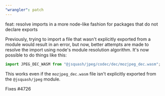 ```yaml
---
"wrangler": patch
---
```


feat: resolve imports in a more node-like fashion for packages that do not declare exports

Previously, trying to import a file that wasn't explicitly exported from a module would result in an error, but now, better attempts are made to resolve the import using node's module resolution algorithm. It's now possible to do things like this:

```js
import JPEG_DEC_WASM from "@jsquash/jpeg/codec/dec/mozjpeg_dec.wasm";
```

This works even if the `mozjpeg_dec.wasm` file isn't explicitly exported from the `@jsquash/jpeg` module.

Fixes #4726
